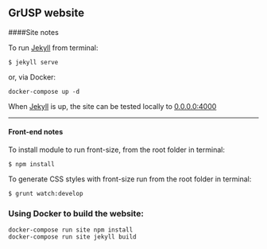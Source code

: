 GrUSP website
---

####Site notes

To run [Jekyll][jekyll] from terminal:

```
$ jekyll serve
```

or, via Docker:

```
docker-compose up -d
```


When [Jekyll][jekyll] is up, the site can be tested locally to [0.0.0.0:4000](http://0.0.0.0:4000)

---

#### Front-end notes

To install module to run front-size, from the root folder in terminal:

```
$ npm install
```

To generate CSS styles with front-size run from the root folder in terminal:

```
$ grunt watch:develop
```

[jekyll]: http://jekyllrb.com

### Using Docker to build the website:

```
docker-compose run site npm install
docker-compose run site jekyll build
```